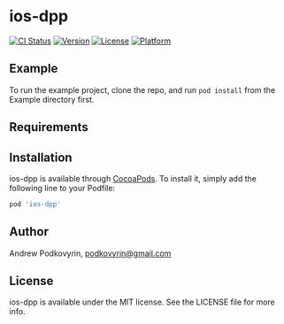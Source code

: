 # ios-dpp

[![CI Status](https://img.shields.io/travis/dashevo/ios-dpp.svg?style=flat)](https://travis-ci.com/dashevo/ios-dpp)
[![Version](https://img.shields.io/cocoapods/v/ios-dpp.svg?style=flat)](https://cocoapods.org/pods/ios-dpp)
[![License](https://img.shields.io/cocoapods/l/ios-dpp.svg?style=flat)](https://cocoapods.org/pods/ios-dpp)
[![Platform](https://img.shields.io/cocoapods/p/ios-dpp.svg?style=flat)](https://cocoapods.org/pods/ios-dpp)

## Example

To run the example project, clone the repo, and run `pod install` from the Example directory first.

## Requirements

## Installation

ios-dpp is available through [CocoaPods](https://cocoapods.org). To install
it, simply add the following line to your Podfile:

```ruby
pod 'ios-dpp'
```

## Author

Andrew Podkovyrin, podkovyrin@gmail.com

## License

ios-dpp is available under the MIT license. See the LICENSE file for more info.
